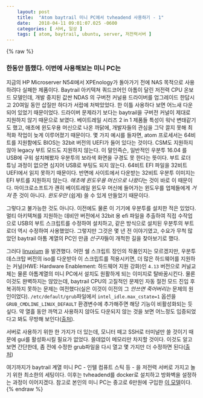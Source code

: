 ```yaml
---
    layout: post
    title:  "Atom baytrail 미니 PC에서 tvheadend 사용하기 - 1"
    date:   2018-04-11 09:01:07.025 -0600
    categories: [ 서버, 일상 ]
    tags: [ atom, baytrail, ubuntu, server, 저전력서버 ]
---
```


{% raw %}
### 한동안 뜸했다. 이번에 사용해보는 미니 PC는 

지금의 HP Microserver N54l에서 XPEnology가 돌아가기 전에 NAS 목적으로 사용하려다 실패한 제품이다. Baytrail 아키텍쳐 쿼드코어인 아톰이 달린 저전력 CPU 온보드 모델인데, 개발 중지된 값싼 NDAS 의 구버전 커널용 드라이버를 업그레이드 한답시고 20여일 동안 삽질만 하다가 서랍에 처박았었다. 한 이틀 사용하다 보면 어느새 다운되어 있었기 때문이었다. 드라이버 문제라기 보다는 baytrail을 구버전 커널이 제대로 지원하지 않기 때문으로 보였다. 베이트레일 시리즈 2 in 1 제품들 특성이 워낙 변태같기도 했고, 애초에 윈도우용 머신으로 나온 까닭에, 개발자들의 관심을 그닥 끌지 못해 최적화 작업이 늦게 이루어졌기 때문이다. 몇 가지 예시를 들자면, atom 프로세서는 64비트를 지원함에도 BIOS는 32bit 버전의 UEFI가 들어 있다는 것이다. CSM도 지원하지 않아 legacy 부트 모드도 지원하지 않는다. 이 말인즉슨, 일반적인 우분투 16.04 를 USB에 구워 설치해봤자 우분투의 보라색 화면을 구경도 못 한다는 뜻이다. 부트 로더 튜닝 과정이 없으면 심지어 USB로 부팅도 되지 않는다. 64비트 EFI 파일을 32비트 UEFI에서 읽지 못하기 때문이다. 반면에 사이트에서 다운받는 32비트 우분투 이미지는 EFI 부트를 지원하지 않는다. *애초에 윈도우용 머신으로 나왔다*는 것이 바로 이 때문이다. 마이크로소프트가 괜히 베이트레일 윈도우 머신에 들어가는 윈도우를 업체들에게 *거저* 준 것이 아니다. *윈도우만* (쉽게) 쓸 수 있게 만들었기 때문이다.

그렇다고 불가능한 것도 아니다. 이전에도 물론 이 기기에 우분투를 설치한 적은 있었다. 멀티 아키텍쳐를 지원하는 데비안 버전에서 32bit 용 efi 파일을 추출하여 직접 수작업으로 USB의 부트 스크립트를 수정하여 설치하고, 같은 방식으로 설치된 우분투의 부트로더 역시 수정하여 사용했었다. 그렇지만 그것은 몇 년 전 이야기였고, 수요가 무척 많았던 baytrail 아톰 계열의 PC인 만큼 *선구자*들이 개척한 길을 찾아보기로 했다.

그러다 [linuxium](http://www.linuxium.com.au/) 을 발견했다. 어떤 쉘 스크립트 장인의 작품인지는 모르겠지만, 우분투 데스크탑 버전의 iso를 다운받아 이 스크립트를 적용시키면, 더 많은 하드웨어를 지원하는 커널(HWE: Hardware Enablement: 하드웨어 지원 강화)인 `4.13` 버전으로 커널교체는 물론 아톰계열의 미니 PC에서 설치도 원활하게 되는 이미지로 탈바꿈시킨다. 물론 이것도 완벽하지는 않았는데, baytrail CPU의 고질적인 문제인 자동 절전 모드 진입 후 복귀하지 못하는 문제는 여전했다(실은 이것이 이전의 그 *안쓰면 죽어버리는* 문제의 원인이었다). `/etc/default/grub`파일에서 `intel_idle.max_cstate=1` 옵션을 `GRUB_CMDLINE_LINUX_DEFAULT` 환경변수에 추가해주면 해당 기능이 비활성화되는 듯 싶다. 약 열흘 동안 까먹고 사용하지 않아도 다운되지 않는 것을 보면 어느정도 입증되었다고 봐도 무방해 보인다([출처](https://askubuntu.com/questions/803640/system-freezes-completely-with-intel-bay-trail)). 

서버로 사용하기 위한 한 가지가 더 있는데, 모니터 떼고 SSH로 터미널만 쓸 것이기 때문에 gui를 활성화시킬 필요가 없었다. 쓸데없이 메모리만 차지할 것이다. 이것도 알고 보면 간단한데, 좀 전에 수정한 grub파일을 다시 열고 몇 가지만 더 수정하면 된다([출처](https://askubuntu.com/questions/16371/how-do-i-disable-x-at-boot-time-so-that-the-system-boots-in-text-mode))

여기까지가 baytrail 계열 미니 PC - 인텔 컴퓨트 스틱 등 - 을 저전력 서버로 가지고 놀기 위한 최소한의 세팅이다. 이후는 tvheadend를 docker로 설치하고 방화벽을 설정하는 과정이 이어지겠다. 참고로 본인의 미니 PC는 중고로 6만원에 구입한 [이 모델](https://www.aliexpress.com/item/2015-Newest-Vmsart-X1-windows-8-1-OS-Intel-Quad-Core-1-5Ghz-CPU-Mini-PC/32257704643.html)이다.
{% endraw %}
    